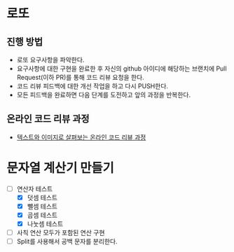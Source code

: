 # 로또
## 진행 방법
* 로또 요구사항을 파악한다.
* 요구사항에 대한 구현을 완료한 후 자신의 github 아이디에 해당하는 브랜치에 Pull Request(이하 PR)를 통해 코드 리뷰 요청을 한다.
* 코드 리뷰 피드백에 대한 개선 작업을 하고 다시 PUSH한다.
* 모든 피드백을 완료하면 다음 단계를 도전하고 앞의 과정을 반복한다.

## 온라인 코드 리뷰 과정
* [텍스트와 이미지로 살펴보는 온라인 코드 리뷰 과정](https://github.com/next-step/nextstep-docs/tree/master/codereview)



# 문자열 계산기 만들기 
* [ ] 연산자 테스트 
  * [x] 덧셈 테스트 
  * [x] 뺄셈 테스트 
  * [x] 곱셈 테스트 
  * [x] 나눗셈 테스트 
* [ ] 사칙 연산 모두가 포함된 연산 구현 
* [ ] Split를 사용해서 공백 문자를 분리한다.
